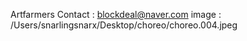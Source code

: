 Artfarmers
Contact : blockdeal@naver.com
image : /Users/snarlingsnarx/Desktop/choreo/choreo.004.jpeg

